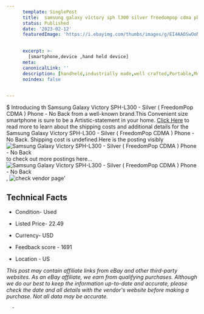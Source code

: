 ```yaml
---
      template: SinglePost
      title:  samsung galaxy victory sph l300 silver freedompop cdma phone no back
      status: Published
      date: '2023-02-12'
      featuredImage: 'https://i.ebayimg.com/thumbs/images/g/EI4AAOSwOoNiBtrc/s-l225.jpg'
       

      excerpt: >-
        [smartphone,device ,hand held device]
      meta:
      canonicalLink: ''
      description: [handheld,industrially made,well crafted,Portable,Mobile,Compact,Convenient,Lightweight,Maneuverable,Man-portable,Miniature,Carriable,Hand-held,Light,Holdable,Transportable,Mobile device,Pocket-sized,On-the-go,Wireless,Cordless,Compact size,Convenient size, smartphone,device ,hand held device]
      noindex: false
      

---
```

$
      Introducing th  Samsung Galaxy Victory SPH-L300 - Silver ( FreedomPop CDMA ) Phone - No Back from a well-known brand.This Convenient size smartphone is sure to be a Artistic-statement in your home. [Click Here](https://www.ebay.com/itm/325045635019?hash=item4bae3ac7cb%3Ag%3AEI4AAOSwOoNiBtrc&mkevt=1&mkcid=1&mkrid=711-53200-19255-0&campid=%253CePNCampaignId%253E&customid=%253CreferenceId%253E&toolid=10049) to read more to learn about the shipping costs and additional details for the  Samsung Galaxy Victory SPH-L300 - Silver ( FreedomPop CDMA ) Phone - No Back. Shipping cost is undefined.Here is the posting visibly ![ Samsung Galaxy Victory SPH-L300 - Silver ( FreedomPop CDMA ) Phone - No Back](https://i.ebayimg.com/thumbs/images/g/EI4AAOSwOoNiBtrc/s-l225.jpg) to check out more postings here... ![ Samsung Galaxy Victory SPH-L300 - Silver ( FreedomPop CDMA ) Phone - No Back](https://i.ebayimg.com/images/g/EI4AAOSwOoNiBtrc/s-l1600.jpg), ![check vendor page](https://origin-galleryplus.ebayimg.com/ws/web/325045635019_2_0_1/225x225.jpg,https://origin-galleryplus.ebayimg.com/ws/web/325045635019_3_0_1/225x225.jpg)'

      

 ## Technical Facts 



     
      

 - Condition- Used 


      

 - Listed Price- 22.49 


      

 - Currency- USD 


      

 - Feedback score - 1691 


      

 - Location - US 


      
      

 *_This post may contain affiliate links from eBay and other third-party websites. As an eBay affiliate, we earn from qualifying purchases. Although we do our best to keep the information up-to-date and accurate, please check the date and all details with the vendor's website before making a purchase. Not all data may be accurate._*




      -
